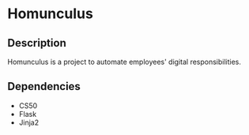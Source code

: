 # Homunculus

## Description

Homunculus is a project to automate employees' digital responsibilities.

## Dependencies

- CS50
- Flask
- Jinja2